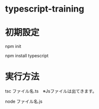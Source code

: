# typescript-training

# 初期設定
npm init

npm install typescript

# 実行方法
 tsc ファイル名.ts　※Jsファイルは出てきます。
 
 node ファイル名.js

